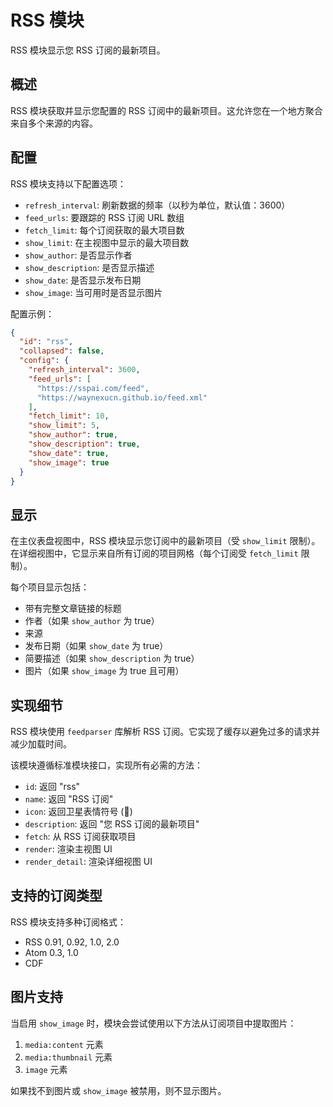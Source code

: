 # RSS 模块

RSS 模块显示您 RSS 订阅的最新项目。

## 概述

RSS 模块获取并显示您配置的 RSS 订阅中的最新项目。这允许您在一个地方聚合来自多个来源的内容。

## 配置

RSS 模块支持以下配置选项：

- `refresh_interval`: 刷新数据的频率（以秒为单位，默认值：3600）
- `feed_urls`: 要跟踪的 RSS 订阅 URL 数组
- `fetch_limit`: 每个订阅获取的最大项目数
- `show_limit`: 在主视图中显示的最大项目数
- `show_author`: 是否显示作者
- `show_description`: 是否显示描述
- `show_date`: 是否显示发布日期
- `show_image`: 当可用时是否显示图片

配置示例：

```json
{
  "id": "rss",
  "collapsed": false,
  "config": {
    "refresh_interval": 3600,
    "feed_urls": [
      "https://sspai.com/feed",
      "https://waynexucn.github.io/feed.xml"
    ],
    "fetch_limit": 10,
    "show_limit": 5,
    "show_author": true,
    "show_description": true,
    "show_date": true,
    "show_image": true
  }
}
```

## 显示

在主仪表盘视图中，RSS 模块显示您订阅中的最新项目（受 `show_limit` 限制）。在详细视图中，它显示来自所有订阅的项目网格（每个订阅受 `fetch_limit` 限制）。

每个项目显示包括：

- 带有完整文章链接的标题
- 作者（如果 `show_author` 为 true）
- 来源
- 发布日期（如果 `show_date` 为 true）
- 简要描述（如果 `show_description` 为 true）
- 图片（如果 `show_image` 为 true 且可用）

## 实现细节

RSS 模块使用 `feedparser` 库解析 RSS 订阅。它实现了缓存以避免过多的请求并减少加载时间。

该模块遵循标准模块接口，实现所有必需的方法：

- `id`: 返回 "rss"
- `name`: 返回 "RSS 订阅"
- `icon`: 返回卫星表情符号 (📡)
- `description`: 返回 "您 RSS 订阅的最新项目"
- `fetch`: 从 RSS 订阅获取项目
- `render`: 渲染主视图 UI
- `render_detail`: 渲染详细视图 UI

## 支持的订阅类型

RSS 模块支持多种订阅格式：

- RSS 0.91, 0.92, 1.0, 2.0
- Atom 0.3, 1.0
- CDF

## 图片支持

当启用 `show_image` 时，模块会尝试使用以下方法从订阅项目中提取图片：

1. `media:content` 元素
2. `media:thumbnail` 元素
3. `image` 元素

如果找不到图片或 `show_image` 被禁用，则不显示图片。